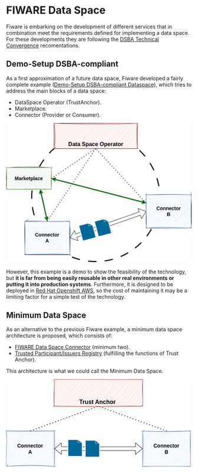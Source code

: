 # FIWARE Data Space

Fiware is embarking on the development of different services that in combination meet the requirements defined for implementing a data space. For these developments they are following the [DSBA Technical Convergence](https://data-spaces-business-alliance.eu/wp-content/uploads/dlm_uploads/Data-Spaces-Business-Alliance-Technical-Convergence-V2.pdf) recomentations.

## Demo-Setup DSBA-compliant

As a first approximation of a future data space, Fiware developed a fairly complete example ([Demo-Setup DSBA-compliant Dataspace](https://github.com/FIWARE-Ops/fiware-gitops/tree/master/aws/dsba)), which tries to address the main blocks of a data space:

- DataSpace Operator (TrustAnchor).
- Marketplace.
- Connector (Provider or Consumer).

![dataspace_schema](./img/fiware_dataspace.png)

However, this example is a demo to show the feasibility of the technology, but **it is far from being easily reusable in other real environments or putting it into production systems**. Furthermore, it is designed to be deployed in [Red Hat Openshift AWS](https://aws.amazon.com/es/rosa/), so the cost of maintaining it may be a limiting factor for a simple test of the technology.

## Minimum Data Space

As an alternative to the previous Fiware example, a minimum data space architecture is proposed, which consists of:

- [FIWARE Data Space Connector](https://github.com/FIWARE-Ops/data-space-connector) (minimum two).
- [Trusted Participant/Issuers Registry](https://github.com/FIWARE/trusted-issuers-registry) (fulfilling the functions of Trust Anchor). 

This architecture is what we could call the Minimum Data Space.

![minimum_dataspace_schema](./img/minimum_dataspace_arch.png)

